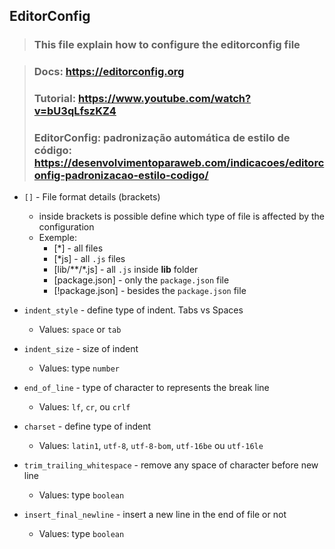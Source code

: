 ## EditorConfig

> ### This file explain how to configure the editorconfig file

> ### Docs: https://editorconfig.org
> ### Tutorial: https://www.youtube.com/watch?v=bU3qLfszKZ4
> ### EditorConfig: padronização automática de estilo de código: https://desenvolvimentoparaweb.com/indicacoes/editorconfig-padronizacao-estilo-codigo/

- `[]` - File format details (brackets)
  - inside brackets is possible define which type of file is affected by the configuration
  - Exemple:
    - [*] - all files
    - [*js] - all `.js` files
    - [lib/**/*.js] - all `.js` inside **lib** folder
    - [package.json] - only the `package.json` file
    - [!package.json] - besides the `package.json` file

- `indent_style` - define type of indent. Tabs vs Spaces
  - Values: `space` or `tab`

- `indent_size` - size of indent
  - Values: type `number`

- `end_of_line` - type of character to represents the break line
  - Values: `lf`, `cr`, ou `crlf`

- `charset` - define type of indent
  - Values: `latin1`, `utf-8`, `utf-8-bom`, `utf-16be` ou `utf-16le`

- `trim_trailing_whitespace` - remove any space of character before new line
  - Values: type `boolean`

- `insert_final_newline` - insert a new line in the end of file or not
  - Values: type `boolean`
